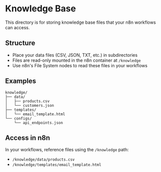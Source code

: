 # Knowledge Base

This directory is for storing knowledge base files that your n8n workflows can access.

## Structure

- Place your data files (CSV, JSON, TXT, etc.) in subdirectories
- Files are read-only mounted in the n8n container at `/knowledge`
- Use n8n's File System nodes to read these files in your workflows

## Examples

```
knowledge/
├── data/
│   ├── products.csv
│   └── customers.json
├── templates/
│   └── email_template.html
└── configs/
    └── api_endpoints.json
```

## Access in n8n

In your workflows, reference files using the `/knowledge` path:
- `/knowledge/data/products.csv`
- `/knowledge/templates/email_template.html`